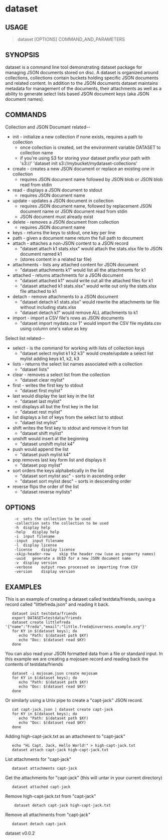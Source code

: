 
# dataset

## USAGE

> dataset [OPTIONS] COMMAND_AND_PARAMETERS

## SYNOPSIS

dataset is a command line tool demonstrating dataset package for managing 
JSON documents stored on disc. A dataset is organized around collections,
collections contain buckets holding specific JSON documents and related content.
In addition to the JSON documents dataset maintains metadata for management
of the documents, their attachments as well as a ability to generate select lists
based JSON document keys (aka JSON document names).

## COMMANDS

Collection and JSON Documant related--

+ init - initialize a new collection if none exists, requires a path to collection
  + once collection is created, set the environment variable DATASET
    to collection name
  + if you're using S3 for storing your dataset prefix your path with 's3://'
    'dataset init s3://mybucket/mydataset-collections'
+ create - creates a new JSON document or replace an existing one in collection
  + requires JSON document name followed by JSON blob or JSON blob read from stdin
+ read - displays a JSON document to stdout
  + requires JSON document name
+ update - updates a JSON document in collection
  + requires JSON document name, followed by replacement JSON document name or 
    JSON document read from stdin
  + JSON document must already exist
+ delete - removes a JSON document from collection
  + requires JSON document name
+ keys - returns the keys to stdout, one key per line
+ path - given a document name return the full path to document
+ attach - attaches a non-JSON content to a JSON record 
    + "dataset attach k1 stats.xlsx" would attach the stats.xlsx file to JSON document named k1
    + (stores content in a related tar file)
+ attachments - lists any attached content for JSON document
    + "dataset attachments k1" would list all the attachments for k1
+ attached - returns attachments for a JSON document 
    + "dataset attached k1" would write out all the attached files for k1
    + "dataset attached k1 stats.xlsx" would write out only the stats.xlsx file attached to k1
+ detach - remove attachments to a JSON document
    + "dataset detach k1 stats.xlsx" would rewrite the attachments tar file without including stats.xlsx
    + "dataset detach k1" would remove ALL attachments to k1
+ import - import a CSV file's rows as JSON documents
	+ "dataset import mydata.csv 1" would import the CSV file mydata.csv using column one's value as key

Select list related--

+ select - is the command for working with lists of collection keys
	+ "dataset select mylist k1 k2 k3" would create/update a select list 
	  mylist adding keys k1, k2, k3
+ lists - returns the select list names associated with a collection
	+ "dataset lists"
+ clear - removes a select list from the collection
	+ "dataset clear mylist"
+ first - writes the first key to stdout
	+ "dataset first mylist"
+ last would display the last key in the list
	+ "dataset last mylist"
+ rest displays all but the first key in the list
	+ "dataset rest mylist"
+ list displays a list of keys from the select list to stdout
	+ "dataet list mylist" 
+ shift writes the first key to stdout and remove it from list
	+ "dataset shift mylist" 
+ unshift would insert at the beginning 
	+ "dataset unshift mylist k4"
+ push would append the list
	+ "dataset push mylist k4"
+ pop removes last key form list and displays it
	+ "dataset pop mylist" 
+ sort orders the keys alphabetically in the list
	+ "dataset sort mylist asc" - sorts in ascending order
	+ "dataset sort mylist desc" - sorts in descending order
+ reverse flips the order of the list
	+ "dataset reverse mylists"

## OPTIONS

```
	-c	sets the collection to be used
	-collection	sets the collection to be used
	-h	display help
	-help	display help
	-i	input filename
	-input	input filename
	-l	display license
	-license	display license
	-skip-header-row	skip the header row (use as property names)
	-uuid	generate a UUID for a new JSON document name
	-v	display version
	-verbose	output rows processed on importing from CSV
	-version	display version
```

## EXAMPLES

This is an example of creating a dataset called testdata/friends, saving
a record called "littlefreda.json" and reading it back.

```shell
   dataset init testdata/friends
   export DATASET=testdata/friends
   dataset create littlefreda '{"name":"Freda","email":"little.freda@inverness.example.org"}'
   for KY in $(dataset keys); do
      echo "Path: $(dataset path $KY) 
      echo "Doc: $(dataset read $KY)
   done
```

You can also read your JSON formatted data from a file or standard input.
In this example we are creating a mojosam record and reading back the contents
of testdata/friends

```shell
   dataset -i mojosam.json create mojosam
   for KY in $(dataset keys); do
      echo "Path: $(dataset path $KY) 
      echo "Doc: $(dataset read $KY)
   done
```

Or similarly using a Unix pipe to create a "capt-jack" JSON record.

```shell
   cat capt-jack.json | dataset create capt-jack
   for KY in $(dataset keys); do
      echo "Path: $(dataset path $KY) 
      echo "Doc: $(dataset read $KY)
   done
```

Adding high-capt-jack.txt as an attachment to "capt-jack"

```shell
   echo "Hi Capt. Jack, Hello World!" > high-capt-jack.txt
   dataset attach capt-jack high-capt-jack.txt
```

List attachments for "capt-jack"

```shell
   dataset attachments capt-jack
```

Get the attachments for "capt-jack" (this will untar in your current directory)

```shell
   dataset attached capt-jack
```

Remove high-capt-jack.txt from "capt-jack"

```shell
    dataset detach capt-jack high-capt-jack.txt
```

Remove all attachments from "capt-jack"

```shell
   dataset detach capt-jack
```

dataset v0.0.2

